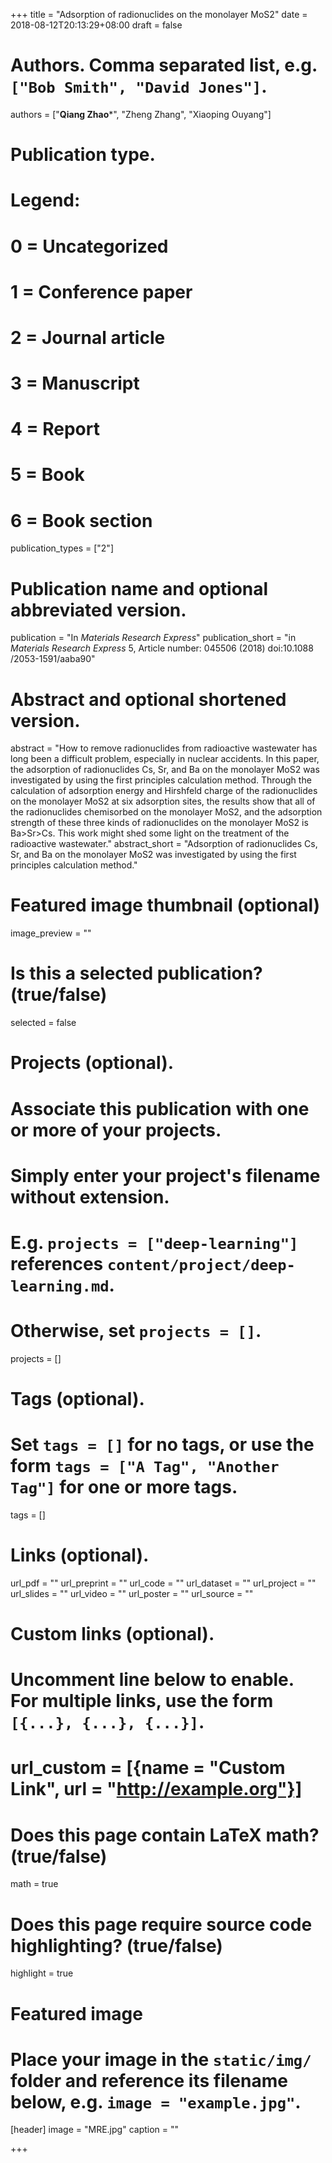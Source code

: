 +++
title = "Adsorption of radionuclides on the monolayer MoS2"
date = 2018-08-12T20:13:29+08:00
draft = false

# Authors. Comma separated list, e.g. `["Bob Smith", "David Jones"]`.
authors = ["**Qiang Zhao***", "Zheng Zhang", "Xiaoping Ouyang"]

# Publication type.
# Legend:
# 0 = Uncategorized
# 1 = Conference paper
# 2 = Journal article
# 3 = Manuscript
# 4 = Report
# 5 = Book
# 6 = Book section
publication_types = ["2"]

# Publication name and optional abbreviated version.
publication = "In *Materials Research Express*"
publication_short = "in *Materials Research Express* 5, Article number: 045506 (2018) doi:10.1088 /2053-1591/aaba90"

# Abstract and optional shortened version.
abstract = "How to remove radionuclides from radioactive wastewater has long been a difficult problem, especially in nuclear accidents. In this paper, the adsorption of radionuclides Cs, Sr, and Ba on the monolayer MoS2 was investigated by using the first principles calculation method. Through the calculation of adsorption energy and Hirshfeld charge of the radionuclides on the monolayer MoS2 at six adsorption sites, the results show that all of the radionuclides chemisorbed on the monolayer MoS2, and the adsorption strength of these three kinds of radionuclides on the monolayer MoS2 is Ba>Sr>Cs. This work might shed some light on the treatment of the radioactive wastewater."
abstract_short = "Adsorption of radionuclides Cs, Sr, and Ba on the monolayer MoS2 was investigated by using the first principles calculation method."

# Featured image thumbnail (optional)
image_preview = ""

# Is this a selected publication? (true/false)
selected = false

# Projects (optional).
#   Associate this publication with one or more of your projects.
#   Simply enter your project's filename without extension.
#   E.g. `projects = ["deep-learning"]` references `content/project/deep-learning.md`.
#   Otherwise, set `projects = []`.
projects = []

# Tags (optional).
#   Set `tags = []` for no tags, or use the form `tags = ["A Tag", "Another Tag"]` for one or more tags.
tags = []

# Links (optional).
url_pdf = ""
url_preprint = ""
url_code = ""
url_dataset = ""
url_project = ""
url_slides = ""
url_video = ""
url_poster = ""
url_source = ""

# Custom links (optional).
#   Uncomment line below to enable. For multiple links, use the form `[{...}, {...}, {...}]`.
# url_custom = [{name = "Custom Link", url = "http://example.org"}]

# Does this page contain LaTeX math? (true/false)
math = true

# Does this page require source code highlighting? (true/false)
highlight = true

# Featured image
# Place your image in the `static/img/` folder and reference its filename below, e.g. `image = "example.jpg"`.
[header]
image = "MRE.jpg"
caption = ""

+++
